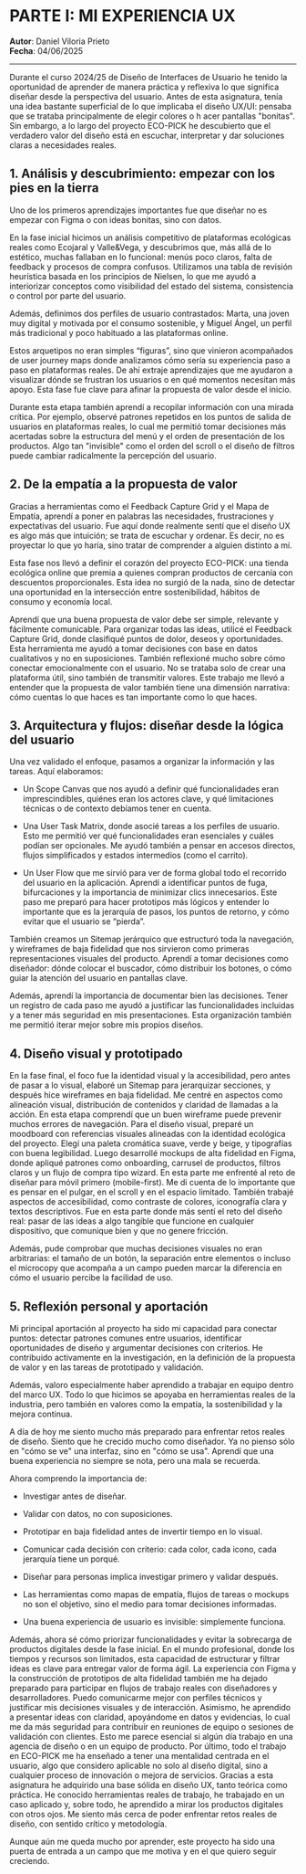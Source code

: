 # PARTE I: MI EXPERIENCIA UX 

**Autor**: Daniel Viloria Prieto  
**Fecha**: 04/06/2025 

----

Durante el curso 2024/25 de Diseño de Interfaces de Usuario he tenido la oportunidad de aprender de manera práctica y reflexiva lo que significa diseñar desde la perspectiva del usuario. Antes de esta asignatura, tenía una idea bastante superficial de lo que implicaba el diseño UX/UI: pensaba que se trataba principalmente de elegir colores o h acer pantallas "bonitas". Sin embargo, a lo largo del proyecto ECO-PICK he descubierto que el verdadero valor del diseño está en escuchar, interpretar y dar soluciones claras a necesidades reales.

##  1. Análisis y descubrimiento: empezar con los pies en la tierra

Uno de los primeros aprendizajes importantes fue que diseñar no es empezar con Figma o con ideas bonitas, sino con datos. 

En la fase inicial hicimos un análisis competitivo de plataformas ecológicas reales como Ecojaral y Valle&Vega, y descubrimos que, más allá de lo estético, muchas fallaban en lo funcional: menús poco claros, falta de feedback y procesos de compra confusos. 
Utilizamos una tabla de revisión heurística basada en los principios de Nielsen, lo que me ayudó a interiorizar conceptos como visibilidad del estado del sistema, consistencia o control por parte del usuario.

Además, definimos dos perfiles de usuario contrastados: Marta, una joven muy digital y motivada por el consumo sostenible, y Miguel Ángel, un perfil más tradicional y poco habituado a las plataformas online. 

Estos arquetipos no eran simples “figuras”, sino que vinieron acompañados de user journey maps donde analizamos cómo sería su experiencia paso a paso en plataformas reales. De ahí extraje aprendizajes que me ayudaron a visualizar dónde se frustran los usuarios o en qué momentos necesitan más apoyo. Esta fase fue clave para afinar la propuesta de valor desde el inicio.

Durante esta etapa también aprendí a recopilar información con una mirada crítica. Por ejemplo, observé patrones repetidos en los puntos de salida de usuarios en plataformas reales, lo cual me permitió tomar decisiones más acertadas sobre la estructura del menú y el orden de presentación de los productos. Algo tan "invisible" como el orden del scroll o el diseño de filtros puede cambiar radicalmente la percepción del usuario.



##  2. De la empatía a la propuesta de valor

Gracias a herramientas como el Feedback Capture Grid y el Mapa de Empatía, aprendí a poner en palabras las necesidades, frustraciones y expectativas del usuario.
Fue aquí donde realmente sentí que el diseño UX es algo más que intuición; se trata de escuchar y ordenar. Es decir, no es proyectar lo que yo haría, sino tratar de comprender a alguien distinto a mí.

Esta fase nos llevó a definir el corazón del proyecto ECO-PICK: una tienda ecológica online que premia a quienes compran productos de cercanía con descuentos proporcionales. Esta idea no surgió de la nada, sino de detectar una oportunidad en la intersección entre sostenibilidad, hábitos de consumo y economía local. 

Aprendí que una buena propuesta de valor debe ser simple, relevante y fácilmente comunicable.
Para organizar todas las ideas, utilicé el Feedback Capture Grid, donde clasifiqué puntos de dolor, deseos y oportunidades. 
Esta herramienta me ayudó a tomar decisiones con base en datos cualitativos y no en suposiciones.
También reflexioné mucho sobre cómo conectar emocionalmente con el usuario. No se trataba solo de crear una plataforma útil, sino también de transmitir valores. Este trabajo me llevó a entender que la propuesta de valor también tiene una dimensión narrativa: cómo cuentas lo que haces es tan importante como lo que haces.

##  3. Arquitectura y flujos: diseñar desde la lógica del usuario

Una vez validado el enfoque, pasamos a organizar la información y las tareas.  Aquí elaboramos:

- Un Scope Canvas que nos ayudó a definir qué funcionalidades eran imprescindibles, quiénes eran
los actores clave, y qué limitaciones técnicas o de contexto debíamos tener en cuenta.

- Una User Task Matrix, donde asocié tareas a los perfiles de usuario. Esto me permitió ver qué funcionalidades eran esenciales y cuáles podían ser opcionales. Me ayudó también a pensar en accesos directos, flujos simplificados y estados intermedios (como el carrito).

- Un User Flow que me sirvió para ver de forma global todo el recorrido del usuario en la aplicación. Aprendí a identificar puntos de fuga, bifurcaciones y la importancia de minimizar clics innecesarios. Este paso me preparó para hacer prototipos más lógicos y entender lo importante que es la jerarquía de pasos, los puntos de retorno, y cómo evitar que el usuario se “pierda”.

También creamos un Sitemap jerárquico que estructuró toda la navegación, y wireframes de baja fidelidad que nos sirvieron como primeras representaciones visuales del producto. 
Aprendí a tomar decisiones como diseñador: dónde colocar el buscador, cómo distribuir los botones, o cómo guiar la atención del usuario en pantallas clave.

Además, aprendí la importancia de documentar bien las decisiones. Tener un registro de cada paso me ayudó a justificar las funcionalidades incluidas y a tener más seguridad en mis presentaciones. Esta organización también me permitió iterar mejor sobre mis propios diseños.

##  4. Diseño visual y prototipado

En la fase final, el foco fue la identidad visual y la accesibilidad, pero antes de pasar a lo visual, elaboré un Sitemap para jerarquizar secciones, y después hice wireframes en baja fidelidad. 
Me centré en aspectos como alineación visual, distribución de contenidos y claridad de llamadas a la acción. En esta etapa comprendí que un buen wireframe puede prevenir muchos errores de navegación.
Para el diseño visual, preparé un moodboard con referencias visuales alineadas con la identidad ecológica del proyecto. Elegí una paleta cromática suave, verde y beige, y tipografías con buena legibilidad. 
Luego desarrollé mockups de alta fidelidad en Figma, donde apliqué patrones como onboarding, carrusel de productos, filtros claros y un flujo de compra tipo wizard.
En esta parte me enfrenté al reto de diseñar para móvil primero (mobile-first). Me di cuenta de lo importante que es pensar en el pulgar, en el scroll y en el espacio limitado.
 También trabajé aspectos de accesibilidad, como contraste de colores, iconografía clara y textos descriptivos.
Fue en esta parte donde más sentí el reto del diseño real: pasar de las ideas a algo tangible que funcione en cualquier dispositivo, que comunique bien y que no genere fricción. 

Además, pude comprobar que muchas decisiones visuales no eran arbitrarias: el tamaño de un botón, la separación entre elementos o incluso el microcopy que acompaña a un campo pueden marcar la diferencia en cómo el usuario percibe la facilidad de uso.


##  5. Reflexión personal y aportación

Mi principal aportación al proyecto ha sido mi capacidad para conectar puntos: detectar patrones comunes entre usuarios, identificar oportunidades de diseño y argumentar decisiones con criterios. He contribuido activamente en la investigación, en la definición de la propuesta de valor y en las tareas de prototipado y validación.

Además, valoro especialmente haber aprendido a trabajar en equipo dentro del marco UX. Todo lo que hicimos se apoyaba en herramientas reales de la industria, pero también en valores como la empatía, la sostenibilidad y la mejora continua.

A día de hoy me siento mucho más preparado para enfrentar retos reales de diseño. 
Siento que he crecido mucho como diseñador. Ya no pienso sólo en "cómo se ve" una interfaz, sino en "cómo se usa". Aprendí que una buena experiencia no siempre se nota, pero una mala se recuerda.

Ahora comprendo la importancia de:

- Investigar antes de diseñar.

- Validar con datos, no con suposiciones.

- Prototipar en baja fidelidad antes de invertir tiempo en lo visual.

- Comunicar cada decisión con criterio: cada color, cada icono, cada jerarquía tiene un porqué.

- Diseñar para personas implica investigar primero y validar después.

- Las herramientas como mapas de empatía, flujos de tareas o mockups no son el objetivo, sino el medio para tomar decisiones informadas.

- Una buena experiencia de usuario es invisible: simplemente funciona.

Además, ahora sé cómo priorizar funcionalidades y evitar la sobrecarga de productos digitales desde la fase inicial. En el mundo profesional, donde los tiempos y recursos son limitados, esta capacidad de estructurar y filtrar ideas es clave para entregar valor de forma ágil.
La experiencia con Figma y la construcción de prototipos de alta fidelidad también me ha dejado preparado para participar en flujos de trabajo reales con diseñadores y desarrolladores. Puedo comunicarme mejor con perfiles técnicos y justificar mis decisiones visuales y de interacción.
Asimismo, he aprendido a presentar ideas con claridad, apoyándome en datos y evidencias, lo cual me da más seguridad para contribuir en reuniones de equipo o sesiones de validación con clientes. Esto me parece esencial si algún día trabajo en una agencia de diseño o en un equipo de producto.
Por último, todo el trabajo en ECO-PICK me ha enseñado a tener una mentalidad centrada en el usuario, algo que considero aplicable no solo al diseño digital, sino a cualquier proceso de innovación o mejora de servicios.
Gracias a esta asignatura he adquirido una base sólida en diseño UX, tanto teórica como práctica. He conocido herramientas reales de trabajo, he trabajado en un caso aplicado y, sobre todo, he aprendido a mirar los productos digitales con otros ojos. Me siento más cerca de poder enfrentar retos reales de diseño, con sentido crítico y metodología.

Aunque aún me queda mucho por aprender, este proyecto ha sido una puerta de entrada a un campo que me motiva y en el que quiero seguir creciendo.

